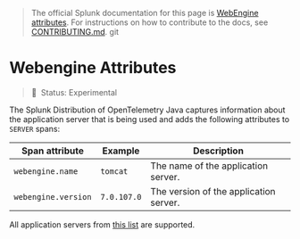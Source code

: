 > The official Splunk documentation for this page is [WebEngine attributes](https://docs.splunk.com/Observability/gdi/get-data-in/application/java/configuration/java-otel-metrics-attributes.html#middleware-attributes-java-otel). For instructions on how to contribute to the docs, see [CONTRIBUTING.md](../CONTRIBUTING#documentation.md).
git
# Webengine Attributes

> :construction: &nbsp;Status: Experimental

The Splunk Distribution of OpenTelemetry Java captures information about the application server that is being used and
adds the following attributes to `SERVER` spans:

| Span attribute       | Example     | Description |
| -------------------- | ----------- | ----------- |
| `webengine.name`    | `tomcat`    | The name of the application server.
| `webengine.version` | `7.0.107.0` | The version of the application server.

All application servers
from [this list](https://github.com/open-telemetry/opentelemetry-java-instrumentation/blob/main/docs/supported-libraries.md#application-servers)
are supported.
